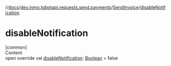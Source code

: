 //[docs](../../../index.md)/[dev.inmo.tgbotapi.requests.send.payments](../index.md)/[SendInvoice](index.md)/[disableNotification](disable-notification.md)



# disableNotification  
[common]  
Content  
open override val [disableNotification](disable-notification.md): [Boolean](https://kotlinlang.org/api/latest/jvm/stdlib/kotlin/-boolean/index.html) = false  



